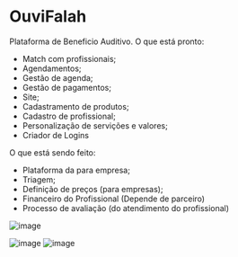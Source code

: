 # OuviFalah
Plataforma de Beneficio Auditivo.
 O que está pronto:
 - Match com profissionais;
 - Agendamentos;
 - Gestão de agenda;
 - Gestão de pagamentos;
 - Site;
 - Cadastramento de produtos;
 - Cadastro de profissional;
 - Personalização de servições e valores;
 - Criador de Logins
 
 O que está sendo feito:
 - Plataforma da para empresa;
 - Triagem;
 - Definição de preços (para empresas);
 - Financeiro do Profissional (Depende de parceiro)
 - Processo de avaliação (do atendimento do profissional)

![image](https://user-images.githubusercontent.com/64599514/201234344-3bcfe786-f49b-476a-9dc4-26f0f940a005.png)

![image](https://user-images.githubusercontent.com/64599514/201234139-b68f85e5-908c-4e5d-b5c6-a9e879d581c9.png)
![image](https://user-images.githubusercontent.com/64599514/201234207-e1acbd51-395f-407b-bb1f-a5dafced4ce1.png)
